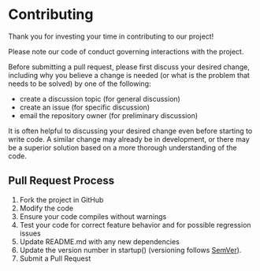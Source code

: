 # Contributing

Thank you for investing your time in contributing to our project!

Please note our code of conduct governing interactions with the project.

Before submitting a pull request, please first discuss your desired change, including
why you believe a change is needed (or what is the problem that needs to be solved)
by one of the following:

* create a discussion topic (for general discussion)
* create an issue (for specific discussion)
* email the repository owner (for preliminary discussion)

It is often helpful to discussing your desired change even before starting to write
code. A similar change may already be in development, or there may be a superior solution
based on a more thorough understanding of the code.

## Pull Request Process

1. Fork the project in GitHub
2. Modify the code
3. Ensure your code compiles without warnings
4. Test your code for correct feature behavior and for possible regression issues
5. Update README.md with any new dependencies
6. Update the version number in startup() (versioning follows [SemVer](http://semver.org/)).
7. Submit a Pull Request

